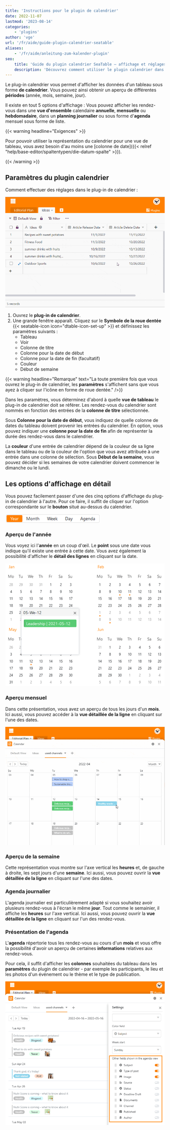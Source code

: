 ```yaml
---
title: 'Instructions pour le plugin de calendrier'
date: 2022-11-07
lastmod: '2023-08-14'
categories:
    - 'plugins'
author: 'vge'
url: '/fr/aide/guide-plugin-calendrier-seatable'
aliases:
    - '/fr/aide/anleitung-zum-kalender-plugin'
seo:
    title: 'Guide du plugin calendrier SeaTable – affichage et réglages'
    description: 'Découvrez comment utiliser le plugin calendrier dans SeaTable : visualisez vos rendez-vous par an, mois, semaine, agenda ou jour et personnalisez tout.'
---
```


Le plug-in calendrier vous permet d'afficher les données d'un tableau sous forme **de calendrier**. Vous pouvez ainsi obtenir un aperçu de différentes **périodes** (année, mois, semaine, jour).

Il existe en tout 5 options d'affichage : Vous pouvez afficher les rendez-vous dans une **vue d'ensemble** calendaire **annuelle**, **mensuelle** ou **hebdomadaire**, dans un **planning journalier** ou sous forme d'**agenda** mensuel sous forme de liste.

{{< warning  headline="Exigences" >}}

Pour pouvoir utiliser la représentation du calendrier pour une vue de tableau, vous avez besoin d'au moins une [colonne de date]({{< relref "help/base-editor/spaltentypen/die-datum-spalte" >}}).

{{< /warning >}}

## Paramètres du plugin calendrier

Comment effectuer des réglages dans le plug-in de calendrier :

![Instructions pour le plugin calendrier](images/Anleitung-zum-Kalender-Plugin.gif)

1. Ouvrez le **plug-in de calendrier**.
2. Une grande fenêtre apparaît. Cliquez sur le **Symbole de la roue dentée** {{< seatable-icon icon="dtable-icon-set-up" >}} et définissez les paramètres suivants :
    - Tableau
    - Voir
    - Colonne de titre
    - Colonne pour la date de début
    - Colonne pour la date de fin (facultatif)
    - Couleur
    - Début de semaine

{{< warning  headline="Remarque"  text="La toute première fois que vous ouvrez le plug-in de calendrier, les **paramètres** s'affichent sans que vous ayez à cliquer sur l'icône en forme de roue dentée." />}}

Dans les paramètres, vous déterminez d'abord à quelle **vue de tableau** le plug-in de calendrier doit se référer. Les rendez-vous du calendrier sont nommés en fonction des entrées de la **colonne de titre** sélectionnée.

Sous **Colonne pour la date de début**, vous indiquez de quelle colonne de dates du tableau doivent provenir les entrées du calendrier. En option, vous pouvez indiquer une **colonne pour la date de fin** afin de représenter la durée des rendez-vous dans le calendrier.

La **couleur** d'une entrée de calendrier dépend de la couleur de sa ligne dans le tableau ou de la couleur de l'option que vous avez attribuée à une entrée dans une colonne de sélection. Sous **Début de la semaine**, vous pouvez décider si les semaines de votre calendrier doivent commencer le dimanche ou le lundi.

## Les options d'affichage en détail

Vous pouvez facilement passer d'une des cinq options d'affichage du plug-in de calendrier à l'autre. Pour ce faire, il suffit de cliquer sur l'option correspondante sur le **bouton** situé au-dessus du calendrier.

![Options d'affichage du plug-in calendrier](images/Darstellungsoptionen-des-Kalender-Plugins.png)

### Aperçu de l'année

Vous voyez ici l'**année** en un coup d'œil. Le **point** sous une date vous indique qu'il existe une entrée à cette date. Vous avez également la possibilité d'afficher le **détail des lignes** en cliquant sur la date.

![Aperçu de l'année dans le plug-in de calendrier](images/Jahresueberblick-im-Kalender-Plugin.png)

### Aperçu mensuel

Dans cette présentation, vous avez un aperçu de tous les jours d'un **mois**. Ici aussi, vous pouvez accéder à la **vue détaillée de la ligne** en cliquant sur l'une des dates.

![Vue mensuelle](images/monatsansicht.gif)

### Aperçu de la semaine

Cette représentation vous montre sur l'axe vertical les **heures** et, de gauche à droite, les sept jours d'une **semaine**. Ici aussi, vous pouvez ouvrir la **vue détaillée de la ligne** en cliquant sur l'une des dates.

### Agenda journalier

L'agenda journalier est particulièrement adapté si vous souhaitez avoir plusieurs rendez-vous à l'écran le même **jour**. Tout comme le semainier, il affiche les **heures** sur l'axe vertical. Ici aussi, vous pouvez ouvrir la **vue détaillée de la ligne** en cliquant sur l'un des rendez-vous.

### Présentation de l'agenda

L'**agenda** répertorie tous les rendez-vous au cours d'un **mois** et vous offre la possibilité d'avoir un aperçu de certaines **informations** relatives aux rendez-vous.

Pour cela, il suffit d'afficher les **colonnes** souhaitées du tableau dans les **paramètres** du plugin de calendrier - par exemple les participants, le lieu et les photos d'un événement ou le thème et le type de publication.

![Paramètres de l'Agenda-view](images/agenda-view-einstellungen.png)
